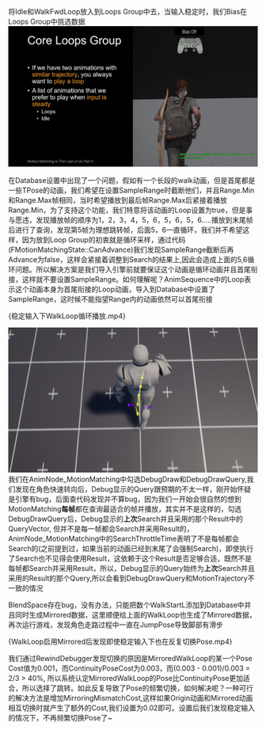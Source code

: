 将Idle和WalkFwdLoop放入到Loops Group中去，当输入稳定时，我们Bias在Loops Group中挑选数据
![Loops Group](.\UE5MotionMatchingPracticePic/1.png)

在Database设置中出现了一个问题，假如有一个长段的walk动画，但是首尾都是一些TPose的动画，我们希望在设置SampleRange时截断他们，并且Range.Min和Range.Max帧相同，当时希望播放到最后帧Range.Max后紧接着播放Range.Min，为了支持这个功能，我们特意将该动画的Loop设置为true，但是事与愿违，发现播放帧的顺序为1，2，3，4，5，6，5，6，5，6.....播放到末尾帧后进行了查询，发现第5帧为理想跳转帧，后面5，6一直循环，我们并不希望这样，因为放到Loop Group的初衷就是循环采样，通过代码(FMotionMatchingState::CanAdvance)我们发现SampleRange截断后再Advance为false，这样会紧接着调整到Search的结果上,因此会造成上面的5,6循环问题。所以解决方案是我们导入引擎前就要保证这个动画是循环动画并且首尾衔接，这样就不要设置SampleRange。如何理解呢？AnimSequence中的Loop表示这个动画本身为首尾衔接的Loop动画，导入到Database中设置了SampleRange，这时候不能指望Range内的动画依然可以首尾衔接

{稳定输入下WalkLoop循环播放.mp4}





![可以看到DebugDrawQuery显示的Trajectory明显是歪的](.\UE5MotionMatchingPracticePic/2.png)
我们在AnimNode_MotionMatching中勾选DebugDraw和DebugDrawQuery,我们发现在角色快速转向后，Debug显示的Query跟预期的不太一样，刚开始怀疑是引擎有bug，后面查代码发现并不算bug，因为我们一开始会很自然的想到MotionMatching**每帧**都在查询最适合的帧并播放，其实并不是这样的，勾选DebugDrawQuery后，Debug显示的**上次**Search并且采用的那个Result中的QueryVector, 但并不是每一帧都会Search并采用Result的，AnimNode_MotionMatching中的SearchThrottleTime表明了不是每帧都会Search的(之前提到过，如果当前的动画已经到末尾了会强制Search)，即使执行了Search也不见得会使用Result，这依赖于这个Result是否足够合适，既然不是每帧都Search并采用Result，所以，Debug显示的Query始终为**上次**Search并且采用的Result的那个Query,所以会看到DebugDrawQuery和MotionTrajectory不一致的情况





BlendSpace存在bug，没有办法，只能把数个WalkStartL添加到Database中并且同时生成Mirrored数据，这里顺便给上面的WalkLoop也生成了Mirrored数据，再次运行游戏，发现角色走路过程中一直在JumpPose导致脚部有滑步

{WalkLoop启用Mirrored后发现即使稳定输入下也在反复切换Pose.mp4}

我们通过RewindDebugger发现切换的原因是MirroredWalkLoop的某一个Pose Cost值为0.001，而ContinuityPoseCost为0.003，而(0.003 - 0.001)/0.003 = 2/3 > 40%, 所以系统认定MirroredWalkLoop的Pose比ContinuityPose更加适合，所以选择了跳转。如此反复导致了Pose的频繁切换，如何解决呢？一种可行的解决方法是增加MirroringMismatchCost,这样如果Origin动画和Mirrored动画相互切换时就产生了额外的Cost,我们设置为0.02即可。设置后我们发现稳定输入的情况下，不再频繁切换Pose了~

